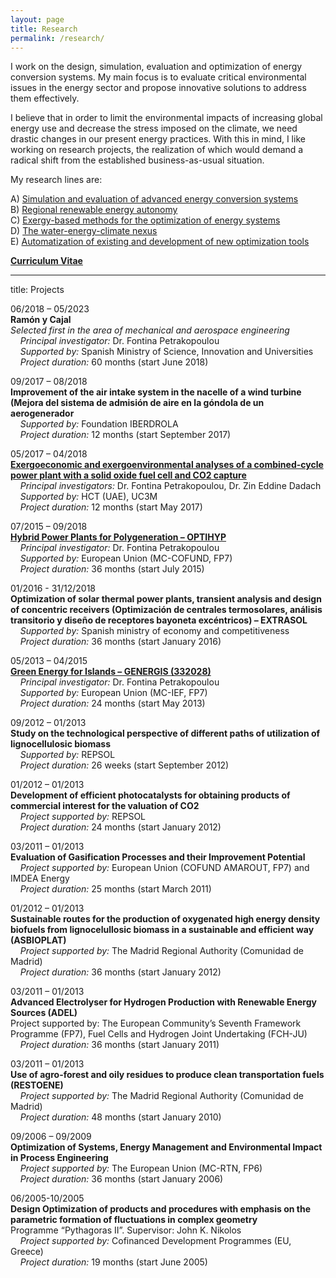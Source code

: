 ```yaml
---
layout: page
title: Research
permalink: /research/
---
```


I work on the design, simulation, evaluation and optimization of energy conversion systems. My main focus is to evaluate critical environmental issues in the energy sector and propose innovative solutions to address them effectively. 

I believe that in order to limit the environmental impacts of increasing global energy use and decrease the stress imposed on the climate, we need drastic changes in our present energy practices. With this in mind, I like working on research projects, the realization of which would demand a radical shift from the established business-as-usual situation.

My research lines are:

A) [Simulation and evaluation of advanced energy conversion systems](http://fontina-petrakopoulou.github.io/researchlineA/) <br>
B) [Regional renewable energy autonomy](http://fontina-petrakopoulou.github.io/researchlineB/)<br>
C) [Exergy-based methods for the optimization of energy systems](http://fontina-petrakopoulou.github.io/researchlineC/)<br>
D) [The water-energy-climate nexus](http://fontina-petrakopoulou.github.io/researchlineD/)<br>
E) [Automatization of existing and development of new optimization tools](http://fontina-petrakopoulou.github.io/researchlineE/)<br>

[**Curriculum Vitae**](http://fontina-petrakopoulou.github.io/CV/)

---
title: Projects

06/2018 – 05/2023    
**Ramón y Cajal**    
*Selected first in the area of mechanical and aerospace engineering*     
&nbsp;&nbsp;&nbsp;&nbsp;_Principal investigator:_ Dr. Fontina Petrakopoulou    
&nbsp;&nbsp;&nbsp;&nbsp;_Supported by:_ Spanish Ministry of Science, Innovation and Universities     
&nbsp;&nbsp;&nbsp;&nbsp;_Project duration:_ 60 months (start June 2018)

09/2017 – 08/2018   
**Improvement of the air intake system in the nacelle of a wind turbine (Mejora del sistema de admisión de aire en la góndola de un aerogenerador**   
&nbsp;&nbsp;&nbsp;&nbsp;_Supported by:_ Foundation IBERDROLA    
&nbsp;&nbsp;&nbsp;&nbsp;_Project duration:_ 12 months (start September 2017)

05/2017 – 04/2018   
[**Exergoeconomic and exergoenvironmental analyses of a combined-cycle power plant with a solid oxide fuel cell and CO2 capture**](http://fontina-petrakopoulou.github.io/hct/)    
&nbsp;&nbsp;&nbsp;&nbsp;_Principal investigators:_ Dr. Fontina Petrakopoulou, Dr. Zin Eddine Dadach     
&nbsp;&nbsp;&nbsp;&nbsp;_Supported by:_ HCT (UAE), UC3M     
&nbsp;&nbsp;&nbsp;&nbsp;_Project duration:_ 12 months (start May 2017)   

07/2015 – 09/2018   
[**Hybrid Power Plants for Polygeneration – OPTIHYP**](http://fontina-petrakopoulou.github.io/conex/)   
&nbsp;&nbsp;&nbsp;&nbsp;_Principal investigator:_ Dr. Fontina Petrakopoulou   
&nbsp;&nbsp;&nbsp;&nbsp;_Supported by:_ European Union (MC-COFUND, FP7)   
&nbsp;&nbsp;&nbsp;&nbsp;_Project duration:_ 36 months (start July 2015)   

01/2016 - 31/12/2018  
**Optimization of solar thermal power plants, transient analysis and design of concentric receivers (Optimización de centrales termosolares, análisis transitorio y diseño de receptores bayoneta excéntricos) – EXTRASOL**   
&nbsp;&nbsp;&nbsp;&nbsp;_Supported by:_ Spanish ministry of economy and competitiveness   
&nbsp;&nbsp;&nbsp;&nbsp;_Project duration:_ 36 months (start January 2016)

05/2013 – 04/2015   	   
[**Green Energy for Islands – GENERGIS (332028)**](http://fontina-petrakopoulou.github.io/genergis/)  
&nbsp;&nbsp;&nbsp;&nbsp;_Principal investigator:_ Dr. Fontina Petrakopoulou   
&nbsp;&nbsp;&nbsp;&nbsp;_Supported by:_ European Union (MC-IEF, FP7)   
&nbsp;&nbsp;&nbsp;&nbsp;_Project duration:_ 24 months (start May 2013)

09/2012 – 01/2013	  
**Study on the technological perspective of different paths of utilization of lignocellulosic biomass**   
&nbsp;&nbsp;&nbsp;&nbsp;_Supported by:_ REPSOL   
&nbsp;&nbsp;&nbsp;&nbsp;_Project duration:_ 26 weeks (start September 2012)

01/2012 – 01/2013	  
**Development of efficient photocatalysts for obtaining products of commercial interest for the valuation of CO2**   
&nbsp;&nbsp;&nbsp;&nbsp;_Project supported by:_ REPSOL   
&nbsp;&nbsp;&nbsp;&nbsp;_Project duration:_ 24 months (start January 2012)

03/2011 – 01/2013	  
**Evaluation of Gasification Processes and their Improvement Potential**    
&nbsp;&nbsp;&nbsp;&nbsp;_Project supported by:_ European Union (COFUND AMAROUT, FP7) and IMDEA Energy   
&nbsp;&nbsp;&nbsp;&nbsp;_Project duration:_ 25 months (start March 2011)

01/2012 – 01/2013	  
**Sustainable routes for the production of oxygenated high energy density biofuels from lignocelullosic biomass in a sustainable and efficient way (ASBIOPLAT)**      
&nbsp;&nbsp;&nbsp;&nbsp;_Project supported by:_ The Madrid Regional Authority (Comunidad de Madrid)      
&nbsp;&nbsp;&nbsp;&nbsp;_Project duration:_ 36 months (start January 2012)

03/2011 – 01/2013	  
**Advanced Electrolyser for Hydrogen Production with Renewable Energy Sources (ADEL)**   
Project supported by: The European Community’s Seventh Framework Programme (FP7), Fuel Cells and Hydrogen Joint Undertaking (FCH-JU)   
&nbsp;&nbsp;&nbsp;&nbsp;_Project duration:_ 36 months (start January 2011)

03/2011 – 01/2013	  
**Use of agro-forest and oily residues to produce clean transportation fuels (RESTOENE)**   
&nbsp;&nbsp;&nbsp;&nbsp;_Project supported by:_ The Madrid Regional Authority (Comunidad de Madrid)   
&nbsp;&nbsp;&nbsp;&nbsp;_Project duration:_ 48 months (start January 2010)

09/2006 – 09/2009 	  
**Optimization of Systems, Energy Management and Environmental Impact in Process Engineering**   
&nbsp;&nbsp;&nbsp;&nbsp;_Project supported by:_ The European Union (MC-RTN, FP6)   
&nbsp;&nbsp;&nbsp;&nbsp;_Project duration:_ 36 months (start January 2006)

06/2005-10/2005	  
**Design Optimization of products and procedures with emphasis on the parametric formation of fluctuations in complex geometry**   
Programme “Pythagoras II”.  Supervisor: John K. Nikolos   
&nbsp;&nbsp;&nbsp;&nbsp;_Project supported by:_  Cofinanced Development Programmes (EU, Greece)   
&nbsp;&nbsp;&nbsp;&nbsp;_Project duration:_ 19 months (start June 2005)
